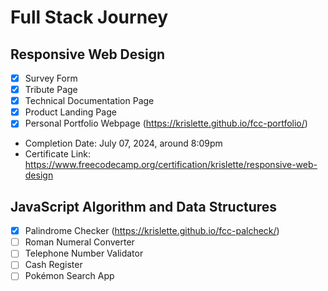 # Full Stack Journey

## Responsive Web Design
- [X] Survey Form
- [X] Tribute Page
- [X] Technical Documentation Page
- [X] Product Landing Page
- [x] Personal Portfolio Webpage (https://krislette.github.io/fcc-portfolio/)

- Completion Date: July 07, 2024, around 8:09pm
- Certificate Link: https://www.freecodecamp.org/certification/krislette/responsive-web-design

## JavaScript Algorithm and Data Structures
- [X] Palindrome Checker (https://krislette.github.io/fcc-palcheck/)
- [ ] Roman Numeral Converter
- [ ] Telephone Number Validator
- [ ] Cash Register
- [ ] Pokémon Search App
